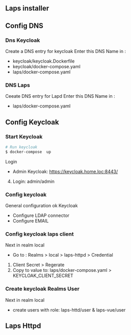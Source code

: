 Laps installer
-------------------

## Config DNS

### Dns Keycloak
Create a DNS entry for keycloak
Enter this DNS Name in :
* keycloak/keycloak.Dockerfile
* keycloak/docker-compose.yaml
* laps/docker-compose.yaml

### DNS Laps
Ceeate DNS entry for Lapd
Enter this DNS Name in :
* laps/docker-compose.yaml

## Config Keycloak


### Start Keycloak
```sh
# Run keycloak 
$ docker-compose  up
```

Login
* Admin Keycloak: https://keycloak.home.loc:8443/
4. Login: admin/admin

### Config keycloak 
General configuration ok Keycloak
* Configure LDAP connector
* Configure EMAIL

### Config keycloak laps client
Next in realm local
* Go to : Realms > local > laps-httpd > Credential
1. Client Secret > Regerate
2. Copy to value to: laps/docker-compose.yaml > KEYCLOAK_CLIENT_SECRET


### Create keycloak Realms User
Next in realm local
* create users with role: laps-httd/user & laps-vue/user

## Laps Httpd
